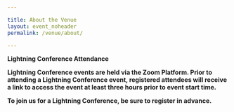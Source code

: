 ```yaml
---

title: About the Venue
layout: event_noheader
permalink: /venue/about/

---
```


<strong> Lightning Conference Attendance <strong>
  
Lightning Conference events are held via the Zoom Platform. Prior to attending a Lightning Conference event, registered attendees will receive a link to access the event at least three hours prior to event start time. 
  
  To join us for a Lightning Conference, be sure to register in advance. 
